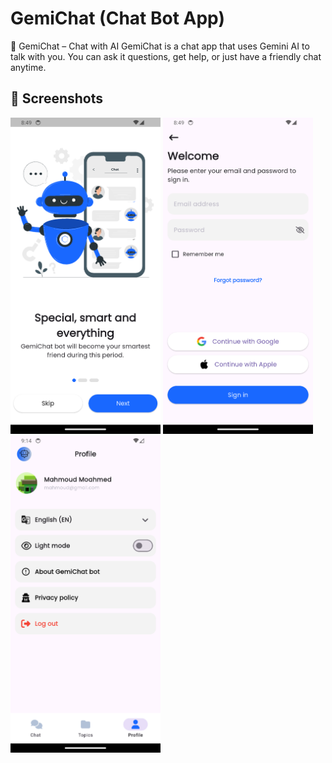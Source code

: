 # GemiChat (Chat Bot App)

🧠 GemiChat – Chat with AI
GemiChat is a chat app that uses Gemini AI to talk with you. You can ask it questions, get help, or just have a friendly chat anytime.

## 📱 Screenshots

<p float="left">
  <img src="assets/demo/pic2.png" width="240" />
  <img src="assets/demo/pic4.png" width="240" />
  <img src="assets/demo/pic8.png" width="240" />
</p>

<!-- ### 🏠 Onboarding
![Home Screen](assets/demo/pic2.png)

### 🏠 Login
![Home Screen](assets/demo/pic4.png)

### 👤 Profile Screen
![Profile Screen](assets/demo/pic8.png) -->
